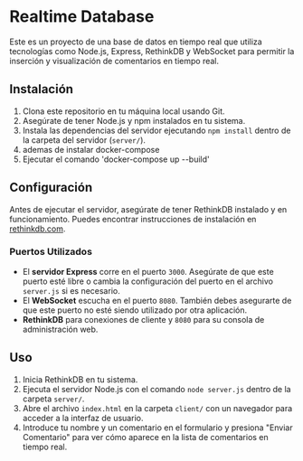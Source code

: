 # Realtime Database

Este es un proyecto de una base de datos en tiempo real que utiliza tecnologías como Node.js, Express, RethinkDB y WebSocket para permitir la inserción y visualización de comentarios en tiempo real.

## Instalación

1. Clona este repositorio en tu máquina local usando Git.
2. Asegúrate de tener Node.js y npm instalados en tu sistema.
3. Instala las dependencias del servidor ejecutando `npm install` dentro de la carpeta del servidor (`server/`).
4. ademas de instalar docker-compose
5. Ejecutar el comando 'docker-compose up --build'

## Configuración

Antes de ejecutar el servidor, asegúrate de tener RethinkDB instalado y en funcionamiento. Puedes encontrar instrucciones de instalación en [rethinkdb.com](https://rethinkdb.com/docs/install/).

### Puertos Utilizados

- El **servidor Express** corre en el puerto `3000`. Asegúrate de que este puerto esté libre o cambia la configuración del puerto en el archivo `server.js` si es necesario.
- El **WebSocket** escucha en el puerto `8080`. También debes asegurarte de que este puerto no esté siendo utilizado por otra aplicación.
- **RethinkDB**  para conexiones de cliente y `8080` para su consola de administración web.

## Uso

1. Inicia RethinkDB en tu sistema.
2. Ejecuta el servidor Node.js con el comando `node server.js` dentro de la carpeta `server/`.
3. Abre el archivo `index.html` en la carpeta `client/` con un navegador para acceder a la interfaz de usuario.
4. Introduce tu nombre y un comentario en el formulario y presiona "Enviar Comentario" para ver cómo aparece en la lista de comentarios en tiempo real.
